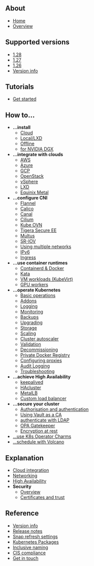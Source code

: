 ## About
- [Home](/kubernetes/docs)
- [Overview](/kubernetes/docs/overview)

## Supported versions
- [1.28](/kubernetes/docs/1.28/components)
- [1.27](/kubernetes/docs/1.27/components)
- [1.26](/kubernetes/docs/1.26/components)
- [Version info](/kubernetes/docs/supported-versions)

## Tutorials
- [Get started](/kubernetes/docs/quickstart)

## How to...
-  **...install**
    - [Cloud](/kubernetes/docs/install-manual)
    - [Local/LXD](/kubernetes/docs/install-local)
    - [Offline](/kubernetes/docs/install-offline)
    - [for NVIDIA DGX](/kubernetes/docs/nvidia-dgx)
- **...integrate with clouds**
    - [AWS](/kubernetes/docs/aws-integration)
    - [Azure](/kubernetes/docs/azure-integration)
    - [GCP](/kubernetes/docs/gcp-integration)
    - [OpenStack](/kubernetes/docs/openstack-integration)
    - [vSphere](/kubernetes/docs/vsphere-integration)
    - [LXD](/kubernetes/docs/install-local)
    - [Equinix Metal](/kubernetes/docs/equinix)
- **...configure CNI**
    - [Flannel](/kubernetes/docs/cni-flannel)
    - [Calico](/kubernetes/docs/cni-calico)
    - [Canal](/kubernetes/docs/cni-canal)
    - [Cilium](/kubernetes/docs/cni-cilium)
    - [Kube OVN](/kubernetes/docs/cni-kube-ovn)
    - [Tigera Secure EE](/kubernetes/docs/tigera-secure-ee)
    - [Multus](/kubernetes/docs/cni-multus)
    - [SR-IOV](/kubernetes/docs/cni-sriov)
    - [Using multiple networks](/kubernetes/docs/multiple-networks)
    - [IPv6](/kubernetes/docs/ipv6)
    - [Ingress](/kubernetes/docs/ingress)
- **...use container runtimes**
    - [Containerd & Docker](/kubernetes/docs/container-runtime)
    - [Kata](/kubernetes/docs/kata)
    - [VM workloads (KubeVirt)](/kubernetes/docs/kubevirt)
    - [GPU workers](/kubernetes/docs/gpu-workers)
- **...operate Kubernetes**
    - [Basic operations](/kubernetes/docs/operations)
    - [Addons](/kubernetes/docs/cdk-addons)
    - [Logging](/kubernetes/docs/logging)
    - [Monitoring](/kubernetes/docs/monitoring)
    - [Backups](/kubernetes/docs/backups)
    - [Upgrading](/kubernetes/docs/upgrading)
    - [Storage](/kubernetes/docs/storage)
    - [Scaling](/kubernetes/docs/scaling)
    - [Cluster autoscaler](/kubernetes/docs/autoscaler)
    - [Validation](/kubernetes/docs/validation)
    - [Decommissioning](/kubernetes/docs/decommissioning)
    - [Private Docker Registry](/kubernetes/docs/docker-registry)
    - [Configuring proxies](/kubernetes/docs/proxies)
    - [Audit Logging](/kubernetes/docs/audit-logging)
    - [Troubleshooting](/kubernetes/docs/troubleshooting)
- **...achieve High Availability**
    - [keepalived](/kubernetes/docs/keepalived)
    - [HAcluster](/kubernetes/docs/hacluster)
    - [MetalLB](/kubernetes/docs/metallb)
    - [Custom load balancer](/kubernetes/docs/custom-loadbalancer)
- **...secure your cluster**
    - [Authorisation and authentication](/kubernetes/docs/auth)
    - [Using Vault as a CA](/kubernetes/docs/using-vault)
    - [authenticate with LDAP](/kubernetes/docs/ldap)
    - [OPA Gatekeeper](/kubernetes/docs/gatekeeper)
    - [Encryption at rest](/kubernetes/docs/encryption-at-rest)
- [...use K8s Operator Charms](/kubernetes/docs/operator-charms)
- [...schedule with Volcano](/kubernetes/docs/volcano)

## Explanation
 - [Cloud integration](/kubernetes/docs/explain-cloud)
 - [Networking](/kubernetes/docs/cni-overview)
 - [High Availability](/kubernetes/docs/high-availability)
 - **Security**
    - [Overview](/kubernetes/docs/security)
    - [Certificates and trust](/kubernetes/docs/certs-and-trust)

## Reference
- [Version info](/kubernetes/docs/supported-versions)
- [Release notes](/kubernetes/docs/release-notes)
- [Snap refresh settings](/kubernetes/docs/snap-refresh)
- [Kubernetes Packages](/kubernetes/docs/packages)
- [Inclusive naming](/kubernetes/docs/inclusive-naming)
- [CIS compliance](/kubernetes/docs/cis-compliance)
- [Get in touch](/kubernetes/docs/get-in-touch)
